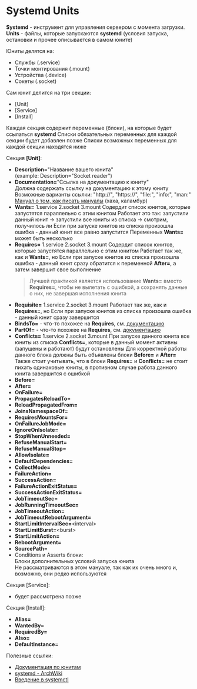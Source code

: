 # Systemd Units
**Systemd** - инструмент для управления сервером с момента загрузки.  
**Units** - файлы, которые запускаются **systemd** (условия запуска, остановки и прочее описывается в самом юните)  

Юниты делятся на:
* Службы (.service)  
* Точки монтирования (.mount)  
* Устройства (.device)  
* Сокеты (.socket)

Сам юнит делится на три секции:
* \[Unit\]
* \[Service\]
* \[Install\]

Каждая секция содержит переменные (блоки), на которые будет ссылаться **systemd**
Списки обязательных переменных для каждой секции будет добавлен позже
Списки возможных переменных для каждой секции находятся ниже

Секция **\[Unit\]**:
* **Description=**"Название вашего юнита"  
(example: Description="Socket reader")
* **Documentation=**"Ссылка на документацию к юниту"  
Должна содержать ссылку на документацию к этому юниту
Возможные варианты ссылки: "http://", "https://", "file:", "info:", "man:"
[Мануал о том, как писать мануалы](http://man7.org/linux/man-pages/man7/uri.7.html) (хаха, каламбур) 
* **Wants=** 1.service 2.socket 3.mount
Содердит список юнитов, которые запустятся параллельно с этим юнитом
Работает это так: запустили данный юнит -> запустили все юниты из списка -> смотрим, получилось ли
Если при запуске юнитов из списка произошла ошибка - данный юнит все равно запустится
Переменных **Wants=** может быть несколько
* **Requires=** 1.service 2.socket 3.mount
Содердит список юнитов, которые запустятся параллельно с этим юнитом
Работает так же, как и **Wants=**, но
Если при запуске юнитов из списка произошла ошибка - данный юнит сразу обратится к переменной **After=**, а затем завершит свое выполнение
  > Лучшей практикой является использование **Wants=** вместо **Requires=**, чтобы не вылетать с ошибкой, а сохранять данные о них, не завершая исполнения юнита 
* **Requisite=** 1.service 2.socket 3.mount
Работает так же, как и **Requires=**, но
Если при запуске юнитов из списка произошла ошибка - данный юнит сразу завершится
* **BindsTo=** - что-то похожее на **Requires**, см. [документацию](https://www.freedesktop.org/software/systemd/man/systemd.unit.html#BindsTo=)
* **PartOf=** - что-то похожее на **Requires**, см. [документацию](https://www.freedesktop.org/software/systemd/man/systemd.unit.html#PartOf=)
* **Conflicts=** 1.service 2.socket 3.mount
При запуске данного юнита все юниты из списка **Conflicts=**, которые в данный момент активны (запущены и работают) будут остановлены
Для корректной работы данного блока должны быть объявлены блоки **Before=** и **After=**
Также стоит учитывать, что в блоки **Requires=** и **Conflicts=** не стоит пихать одинаковые юниты, в противном случае работа данного юнита завершится с ошибкой
* **Before=**
* **After=**
* **OnFailure=**
* **PropagatesReloadTo=**
* **ReloadPropagatedFrom=**
* **JoinsNamespaceOf=**
* **RequiresMountsFor=**
* **OnFailureJobMode=**
* **IgnoreOnIsolate=**
* **StopWhenUnneeded=**
* **RefuseManualStart=**
* **RefuseManualStop=**
* **AllowIsolate=**
* **DefaultDependencies=**
* **CollectMode=**
* **FailureAction=**
* **SuccessAction=**
* **FailureActionExitStatus=**
* **SuccessActionExitStatus=**
* **JobTimeoutSec=**
* **JobRunningTimeoutSec=**
* **JobTimeoutAction=**
* **JobTimeoutRebootArgument=**
* **StartLimitIntervalSec=**\<interval\>
* **StartLimitBurst=**\<burst\>
* **StartLimitAction=**
* **RebootArgument=**
* **SourcePath=**
* Conditions и Asserts блоки:  
Блоки дополнительных условий запуска юнита  
Не рассматриваются в этом мануале, так как их очень много и, возможно, они редко используются

Секция \[Service\]:
* будет рассмотрена позже

Секция \[Install\]:
* **Alias=**
* **WantedBy=**
* **RequiredBy=**
* **Also=**
* **DefaultInstance=**

Полезные ссылки:
* [Документация по юнитам](https://www.freedesktop.org/software/systemd/man/systemd.unit.html)
* [systemd - ArchWiki](https://wiki.archlinux.org/index.php/Systemd_(%D0%A0%D1%83%D1%81%D1%81%D0%BA%D0%B8%D0%B9))
* [Введение в systemctl](https://community.vscale.io/hc/ru/community/posts/211805669-%D0%92%D0%B2%D0%B5%D0%B4%D0%B5%D0%BD%D0%B8%D0%B5-%D0%B2-systemd-%D0%A1%D0%B5%D1%80%D0%B2%D0%B8%D1%81%D1%8B-%D1%8E%D0%BD%D0%B8%D1%82%D1%8B)
